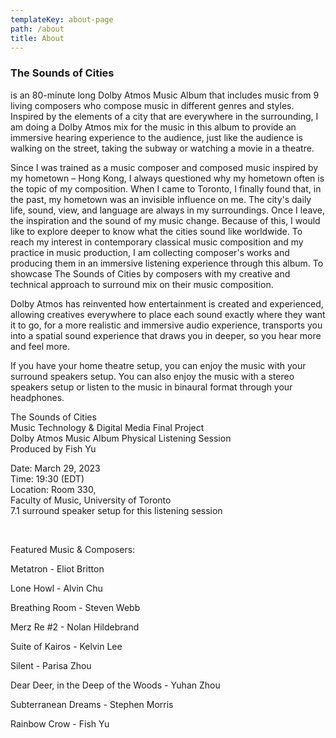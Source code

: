```yaml
---
templateKey: about-page
path: /about
title: About
---
```

### **The Sounds of Cities**

is an 80-minute long Dolby Atmos Music Album that includes music from 9 living composers who compose music in different genres and styles. Inspired by the elements of a city that are everywhere in the surrounding, I am doing a Dolby Atmos mix for the music in this album to provide an immersive hearing experience to the audience, just like the audience is walking on the street, taking the subway or watching a movie in a theatre.

Since I was trained as a music composer and composed music inspired by my hometown – Hong Kong, I always questioned why my hometown often is the topic of my composition. When I came to Toronto, I finally found that, in the past, my hometown was an invisible influence on me. The city's daily life, sound, view, and language are always in my surroundings. Once I leave, the inspiration and the sound of my music change. Because of this, I would like to explore deeper to know what the cities sound like worldwide. To reach my interest in contemporary classical music composition and my practice in music production, I am collecting composer's works and producing them in an immersive listening experience through this album. To showcase The Sounds of Cities by composers with my creative and technical approach to surround mix on their music composition. 

Dolby Atmos has reinvented how entertainment is created and experienced, allowing creatives everywhere to place each sound exactly where they want it to go, for a more realistic and immersive audio experience, transports you into a spatial sound experience that draws you in deeper, so you hear more and feel more. 

If you have your home theatre setup, you can enjoy the music with your surround speakers setup. You can also enjoy the music with a stereo speakers setup or listen to the music in binaural format through your headphones.

The Sounds of Cities<br>
Music Technology & Digital Media Final Project<br>
Dolby Atmos Music Album Physical Listening Session<br>
Produced by Fish Yu<br>

Date: March 29, 2023<br>Time: 19:30 (EDT) <br>Location: Room 330,<br>Faculty of Music, University of Toronto <br>7.1 surround speaker setup for this listening session

<br>

Featured Music & Composers:

Metatron - Eliot Britton

Lone Howl - Alvin Chu

Breathing Room - Steven Webb

Merz Re #2 - Nolan Hildebrand

Suite of Kairos - Kelvin Lee

Silent - Parisa Zhou

Dear Deer, in the Deep of the Woods - Yuhan Zhou

Subterranean Dreams - Stephen Morris

Rainbow Crow - Fish Yu